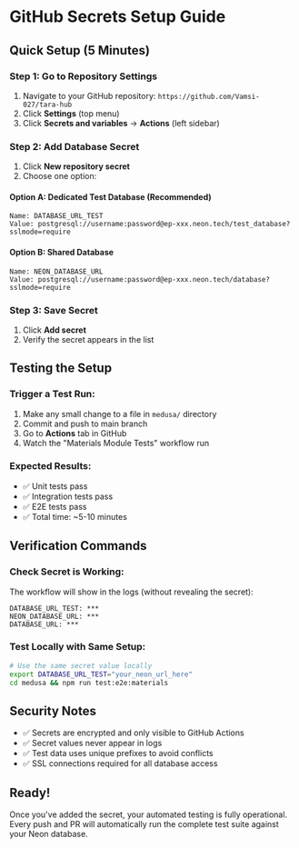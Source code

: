 # GitHub Secrets Setup Guide

## Quick Setup (5 Minutes)

### Step 1: Go to Repository Settings
1. Navigate to your GitHub repository: `https://github.com/Vamsi-027/tara-hub`
2. Click **Settings** (top menu)
3. Click **Secrets and variables** → **Actions** (left sidebar)

### Step 2: Add Database Secret
1. Click **New repository secret**
2. Choose one option:

#### Option A: Dedicated Test Database (Recommended)
```
Name: DATABASE_URL_TEST
Value: postgresql://username:password@ep-xxx.neon.tech/test_database?sslmode=require
```

#### Option B: Shared Database
```
Name: NEON_DATABASE_URL
Value: postgresql://username:password@ep-xxx.neon.tech/database?sslmode=require
```

### Step 3: Save Secret
1. Click **Add secret**
2. Verify the secret appears in the list

## Testing the Setup

### Trigger a Test Run:
1. Make any small change to a file in `medusa/` directory
2. Commit and push to main branch
3. Go to **Actions** tab in GitHub
4. Watch the "Materials Module Tests" workflow run

### Expected Results:
- ✅ Unit tests pass
- ✅ Integration tests pass
- ✅ E2E tests pass
- ✅ Total time: ~5-10 minutes

## Verification Commands

### Check Secret is Working:
The workflow will show in the logs (without revealing the secret):
```
DATABASE_URL_TEST: ***
NEON_DATABASE_URL: ***
DATABASE_URL: ***
```

### Test Locally with Same Setup:
```bash
# Use the same secret value locally
export DATABASE_URL_TEST="your_neon_url_here"
cd medusa && npm run test:e2e:materials
```

## Security Notes

- ✅ Secrets are encrypted and only visible to GitHub Actions
- ✅ Secret values never appear in logs
- ✅ Test data uses unique prefixes to avoid conflicts
- ✅ SSL connections required for all database access

## Ready!

Once you've added the secret, your automated testing is fully operational. Every push and PR will automatically run the complete test suite against your Neon database.